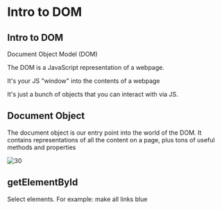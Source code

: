 # Intro to DOM
## Intro to DOM
Document Object Model (DOM)

The DOM is a JavaScript representation of a webpage. 

It's your JS "window" into the contents of a webpage

It's just a bunch of objects that you can interact with via JS.

## Document Object
The  document object is our entry point into the world of the DOM. It contains representations of all the content on a page, plus tons of useful methods and properties

![30]()

## getElementById
Select elements. For example: make all links blue

